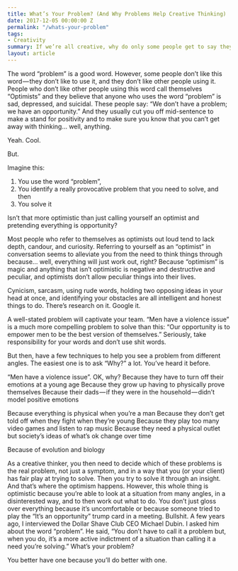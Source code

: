 ```yaml
---
title: What’s Your Problem? (And Why Problems Help Creative Thinking)
date: 2017-12-05 00:00:00 Z
permalink: "/whats-your-problem"
tags:
- Creativity
summary: If we’re all creative, why do only some people get to say they are creative?
layout: article
---
```


The word “problem” is a good word. However, some people don’t like this word — they don’t like to use it, and they don’t like other people using it. People who don’t like other people using this word call themselves “Optimists” and they believe that anyone who uses the word “problem” is sad, depressed, and suicidal. These people say: “We don’t have a problem; we have an opportunity.” And they usually cut you off mid-sentence to make a stand for positivity and to make sure you know that you can’t get away with thinking… well, anything.

Yeah. Cool.

But.

Imagine this:
1. You use the word “problem”,
2. You identify a really provocative problem that you need to solve, and then
3. You solve it

Isn’t that more optimistic than just calling yourself an optimist and pretending everything is opportunity?

Most people who refer to themselves as optimists out loud tend to lack depth, candour, and curiosity. Referring to yourself as an “optimist” in conversation seems to alleviate you from the need to think things through because… well, everything will just work out, right? Because “optimism” is magic and anything that isn’t optimistic is negative and destructive and peculiar, and optimists don’t allow peculiar things into their lives.

Cynicism, sarcasm, using rude words, holding two opposing ideas in your head at once, and identifying your obstacles are all intelligent and honest things to do. There’s research on it. Google it.

A well-stated problem will captivate your team. “Men have a violence issue” is a much more compelling problem to solve than this: “Our opportunity is to empower men to be the best version of themselves.” Seriously, take responsibility for your words and don’t use shit words.

But then, have a few techniques to help you see a problem from different angles. The easiest one is to ask “Why?” a lot. You’ve heard it before.

“Men have a violence issue”. OK, why?
Because they have to turn off their emotions at a young age
Because they grow up having to physically prove themselves
Because their dads — if they were in the household — didn’t model positive emotions

Because everything is physical when you’re a man
Because they don’t get told off when they fight when they’re young
Because they play too many video games and listen to rap music
Because they need a physical outlet but society’s ideas of what’s ok change over time

Because of evolution and biology

As a creative thinker, you then need to decide which of these problems is the real problem, not just a symptom, and in a way that you (or your client) has fair play at trying to solve. Then you try to solve it through an insight. And that’s where the optimism happens. However, this whole thing is optimistic because you’re able to look at a situation from many angles, in a disinterested way, and to then work out what to do. You don’t just gloss over everything because it’s uncomfortable or because someone tried to play the “It’s an opportunity” trump card in a meeting. Bullshit.
A few years ago, I interviewed the Dollar Shave Club CEO Michael Dubin. I asked him about the word “problem”. He said, “You don’t have to call it a problem but, when you do, it’s a more active indictment of a situation than calling it a need you’re solving.”
What’s your problem?

You better have one because you’ll do better with one.
